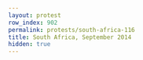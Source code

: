 ```yaml
---
layout: protest
row_index: 902
permalink: protests/south-africa-116
title: South Africa, September 2014
hidden: true
---
```

